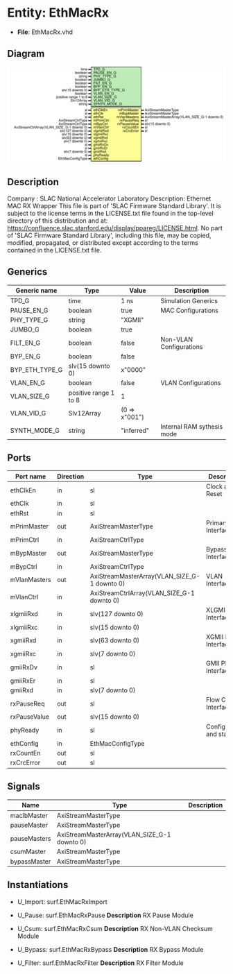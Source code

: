 # Entity: EthMacRx

- **File**: EthMacRx.vhd
## Diagram

![Diagram](EthMacRx.svg "Diagram")
## Description

Company    : SLAC National Accelerator Laboratory
Description: Ethernet MAC RX Wrapper
This file is part of 'SLAC Firmware Standard Library'.
It is subject to the license terms in the LICENSE.txt file found in the
top-level directory of this distribution and at:
   https://confluence.slac.stanford.edu/display/ppareg/LICENSE.html.
No part of 'SLAC Firmware Standard Library', including this file,
may be copied, modified, propagated, or distributed except according to
the terms contained in the LICENSE.txt file.
## Generics

| Generic name   | Type                  | Value         | Description                 |
| -------------- | --------------------- | ------------- | --------------------------- |
| TPD_G          | time                  | 1 ns          | Simulation Generics         |
| PAUSE_EN_G     | boolean               | true          | MAC Configurations          |
| PHY_TYPE_G     | string                | "XGMII"       |                             |
| JUMBO_G        | boolean               | true          |                             |
| FILT_EN_G      | boolean               | false         | Non-VLAN Configurations     |
| BYP_EN_G       | boolean               | false         |                             |
| BYP_ETH_TYPE_G | slv(15 downto 0)      | x"0000"       |                             |
| VLAN_EN_G      | boolean               | false         | VLAN Configurations         |
| VLAN_SIZE_G    | positive range 1 to 8 | 1             |                             |
| VLAN_VID_G     | Slv12Array            | (0 => x"001") |                             |
| SYNTH_MODE_G   | string                | "inferred"    | Internal RAM sythesis mode  |
## Ports

| Port name    | Direction | Type                                         | Description              |
| ------------ | --------- | -------------------------------------------- | ------------------------ |
| ethClkEn     | in        | sl                                           | Clock and Reset          |
| ethClk       | in        | sl                                           |                          |
| ethRst       | in        | sl                                           |                          |
| mPrimMaster  | out       | AxiStreamMasterType                          | Primary Interface        |
| mPrimCtrl    | in        | AxiStreamCtrlType                            |                          |
| mBypMaster   | out       | AxiStreamMasterType                          | Bypass Interface         |
| mBypCtrl     | in        | AxiStreamCtrlType                            |                          |
| mVlanMasters | out       | AxiStreamMasterArray(VLAN_SIZE_G-1 downto 0) | VLAN Interfaces          |
| mVlanCtrl    | in        | AxiStreamCtrlArray(VLAN_SIZE_G-1 downto 0)   |                          |
| xlgmiiRxd    | in        | slv(127 downto 0)                            | XLGMII PHY Interface     |
| xlgmiiRxc    | in        | slv(15 downto 0)                             |                          |
| xgmiiRxd     | in        | slv(63 downto 0)                             | XGMII PHY Interface      |
| xgmiiRxc     | in        | slv(7 downto 0)                              |                          |
| gmiiRxDv     | in        | sl                                           | GMII PHY Interface       |
| gmiiRxEr     | in        | sl                                           |                          |
| gmiiRxd      | in        | slv(7 downto 0)                              |                          |
| rxPauseReq   | out       | sl                                           | Flow Control Interface   |
| rxPauseValue | out       | slv(15 downto 0)                             |                          |
| phyReady     | in        | sl                                           | Configuration and status |
| ethConfig    | in        | EthMacConfigType                             |                          |
| rxCountEn    | out       | sl                                           |                          |
| rxCrcError   | out       | sl                                           |                          |
## Signals

| Name         | Type                                         | Description |
| ------------ | -------------------------------------------- | ----------- |
| macIbMaster  | AxiStreamMasterType                          |             |
| pauseMaster  | AxiStreamMasterType                          |             |
| pauseMasters | AxiStreamMasterArray(VLAN_SIZE_G-1 downto 0) |             |
| csumMaster   | AxiStreamMasterType                          |             |
| bypassMaster | AxiStreamMasterType                          |             |
## Instantiations

- U_Import: surf.EthMacRxImport
- U_Pause: surf.EthMacRxPause
**Description**
RX Pause Module

- U_Csum: surf.EthMacRxCsum
**Description**
RX Non-VLAN Checksum Module

- U_Bypass: surf.EthMacRxBypass
**Description**
RX Bypass Module

- U_Filter: surf.EthMacRxFilter
**Description**
RX Filter Module

